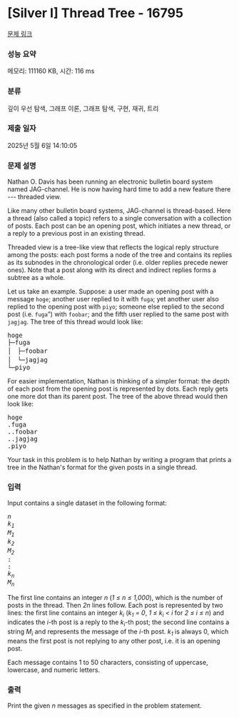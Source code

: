 # [Silver I] Thread Tree - 16795 

[문제 링크](https://www.acmicpc.net/problem/16795) 

### 성능 요약

메모리: 111160 KB, 시간: 116 ms

### 분류

깊이 우선 탐색, 그래프 이론, 그래프 탐색, 구현, 재귀, 트리

### 제출 일자

2025년 5월 6일 14:10:05

### 문제 설명

<p>Nathan O. Davis has been running an electronic bulletin board system named JAG-channel. He is now having hard time to add a new feature there --- threaded view.</p>

<p>Like many other bulletin board systems, JAG-channel is thread-based. Here a thread (also called a topic) refers to a single conversation with a collection of posts. Each post can be an opening post, which initiates a new thread, or a reply to a previous post in an existing thread.</p>

<p>Threaded view is a tree-like view that reflects the logical reply structure among the posts: each post forms a node of the tree and contains its replies as its subnodes in the chronological order (i.e. older replies precede newer ones). Note that a post along with its direct and indirect replies forms a subtree as a whole.</p>

<p>Let us take an example. Suppose: a user made an opening post with a message <code>hoge</code>; another user replied to it with <code>fuga</code>; yet another user also replied to the opening post with <code>piyo</code>; someone else replied to the second post (i.e. <code>fuga</code>”) with <code>foobar</code>; and the fifth user replied to the same post with <code>jagjag</code>. The tree of this thread would look like:</p>

<pre>hoge
├─fuga
│　├─foobar
│　└─jagjag
└─piyo
</pre>

<p>For easier implementation, Nathan is thinking of a simpler format: the depth of each post from the opening post is represented by dots. Each reply gets one more dot than its parent post. The tree of the above thread would then look like:</p>

<pre>hoge
.fuga
..foobar
..jagjag
.piyo
</pre>

<p>Your task in this problem is to help Nathan by writing a program that prints a tree in the Nathan's format for the given posts in a single thread.</p>

### 입력 

 <p>Input contains a single dataset in the following format:</p>

<pre><var>n</var>
<var>k<sub>1</sub></var>
<var>M<sub>1</sub></var>
<var>k<sub>2</sub></var>
<var>M<sub>2</sub></var>
:
:
<var>k<sub>n</sub></var>
<var>M<sub>n</sub></var>
</pre>

<p>The first line contains an integer <var>n</var> (<var>1 ≤ n ≤ 1,000</var>), which is the number of posts in the thread. Then <var>2n</var> lines follow. Each post is represented by two lines: the first line contains an integer <var>k<sub>i</sub></var> (<var>k<sub>1</sub> = 0</var>, <var>1 ≤ k<sub>i</sub> < i</var> for <var>2 ≤ i ≤ n</var>) and indicates the <var>i</var>-th post is a reply to the <var>k<sub>i</sub></var>-th post; the second line contains a string <var>M<sub>i</sub></var> and represents the message of the <var>i</var>-th post. <var>k<sub>1</sub></var> is always 0, which means the first post is not replying to any other post, i.e. it is an opening post.</p>

<p>Each message contains 1 to 50 characters, consisting of uppercase, lowercase, and numeric letters.</p>

### 출력 

 <p>Print the given <var>n</var> messages as specified in the problem statement.</p>

